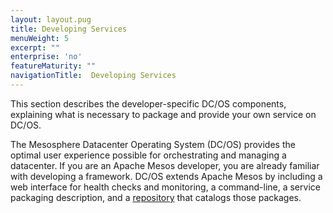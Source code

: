 ```yaml
---
layout: layout.pug
title: Developing Services
menuWeight: 5
excerpt: ""
enterprise: 'no'
featureMaturity: ""
navigationTitle:  Developing Services
---
```











This section describes the developer-specific DC/OS components, explaining what is necessary to package and provide your own service on DC/OS.

The Mesosphere Datacenter Operating System (DC/OS) provides the optimal user experience possible for orchestrating and managing a datacenter. If you are an Apache Mesos developer, you are already familiar with developing a framework. DC/OS extends Apache Mesos by including a web interface for health checks and monitoring, a command-line, a service packaging description, and a [repository][1] that catalogs those packages.

 [1]: /1.7/usage/repo/